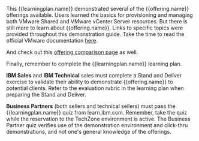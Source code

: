 This {{learningplan.name}} demonstrated several of the {{offering.name}} offerings available. Users learned the basics for provisioning and managing both VMware Shared and VMware vCenter Server resources. But there is still more to learn about {{offering.name}}. Links to specific topics were provided throughout this demonstration guide. Take the time to read the official VMware documentation <a href="https://cloud.ibm.com/docs/cloud-object-storage?topic=cloud-object-storage-getting-started-cloud-object-storage" target="_blank">here</a>.

And check out this <a href="https://cloud.ibm.com/vmware/compare_offerings" target="_blank">offering comparison page</a> as well.

Finally, remember to complete the {{learningplan.name}} learning plan.

**IBM Sales** and **IBM Technical** sales must complete a Stand and Deliver exercise to validate their ability to demonstrate {{offering.name}} to potential clients. Refer to the evaluation rubric in the learning plan when preparing the Stand and Deliver.

**Business Partners** (both sellers and technical sellers) must pass the {{learningplan.name}} quiz from learn.ibm.com. Remember, take the quiz while the reservation to the TechZone environment is active. The Business Partner quiz verifies use of the demonstration environment and click-thru demonstrations, and not one's general knowledge of the offerings.
